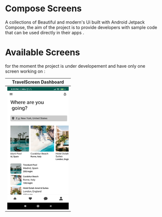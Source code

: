 

# Compose Screens

A collections of Beautiful and modern's Ui  built with Android Jetpack Compose, the aim of the project is to provide developers with sample code that can be used directly in their apps .

# Available Screens

for the moment the project is under developement and have only one screen working on :

| TravelScreen Dashboard                                       |
| ------------------------------------------------------------ |
| <img src="https://github.com/akram09/ComposeScreens/blob/master/art/travelpage.jpg" width="200" height="400"/> |

